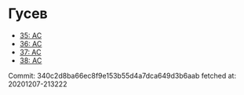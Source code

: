 # Гусев
- [35: AC](35.md)
- [36: AC](36.md)
- [37: AC](37.md)
- [38: AC](38.md)

Commit: 340c2d8ba66ec8f9e153b55d4a7dca649d3b6aab
 fetched at: 20201207-213222
